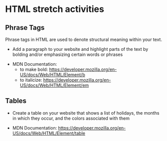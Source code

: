 # HTML stretch activities

## Phrase Tags

Phrase tags in HTML are used to denote structural meaning within your text. 

* Add a paragraph to your website and highlight parts of the text by bolding and/or emphasizing certain words or phrases
- MDN Documentation: 
    - to make bold: https://developer.mozilla.org/en-US/docs/Web/HTML/Element/b
    - to italicize: https://developer.mozilla.org/en-US/docs/Web/HTML/Element/em

## Tables

* Create a table on your website that shows a list of holidays, the months in which they occur, and the colors associated with them
- MDN Documentation: https://developer.mozilla.org/en-US/docs/Web/HTML/Element/table
